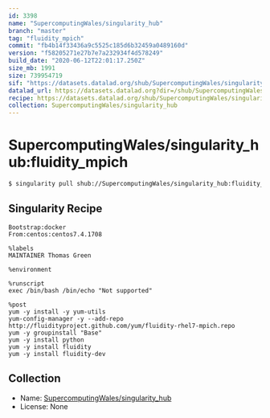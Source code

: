 ```yaml
---
id: 3398
name: "SupercomputingWales/singularity_hub"
branch: "master"
tag: "fluidity_mpich"
commit: "fb4b14f33436a9c5525c185d6b32459a0489160d"
version: "f58205271e27b7e7a232934f4d578249"
build_date: "2020-06-12T22:01:17.250Z"
size_mb: 1991
size: 739954719
sif: "https://datasets.datalad.org/shub/SupercomputingWales/singularity_hub/fluidity_mpich/2020-06-12-fb4b14f3-f5820527/f58205271e27b7e7a232934f4d578249.simg"
datalad_url: https://datasets.datalad.org?dir=/shub/SupercomputingWales/singularity_hub/fluidity_mpich/2020-06-12-fb4b14f3-f5820527/
recipe: https://datasets.datalad.org/shub/SupercomputingWales/singularity_hub/fluidity_mpich/2020-06-12-fb4b14f3-f5820527/Singularity
collection: SupercomputingWales/singularity_hub
---
```


# SupercomputingWales/singularity_hub:fluidity_mpich

```bash
$ singularity pull shub://SupercomputingWales/singularity_hub:fluidity_mpich
```

## Singularity Recipe

```singularity
Bootstrap:docker  
From:centos:centos7.4.1708

%labels
MAINTAINER Thomas Green

%environment

%runscript
exec /bin/bash /bin/echo "Not supported"

%post  
yum -y install -y yum-utils
yum-config-manager -y --add-repo http://fluidityproject.github.com/yum/fluidity-rhel7-mpich.repo
yum -y groupinstall "Base"
yum -y install python
yum -y install fluidity
yum -y install fluidity-dev
```

## Collection

 - Name: [SupercomputingWales/singularity_hub](https://github.com/SupercomputingWales/singularity_hub)
 - License: None

